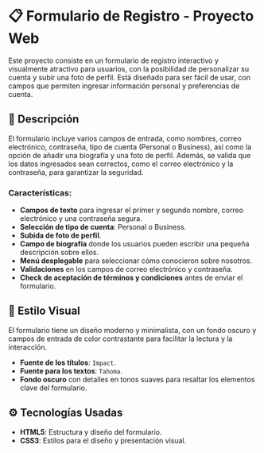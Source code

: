 # 📋 Formulario de Registro - Proyecto Web

Este proyecto consiste en un formulario de registro interactivo y visualmente atractivo para usuarios, con la posibilidad de personalizar su cuenta y subir una foto de perfil. Está diseñado para ser fácil de usar, con campos que permiten ingresar información personal y preferencias de cuenta.

## 📝 Descripción

El formulario incluye varios campos de entrada, como nombres, correo electrónico, contraseña, tipo de cuenta (Personal o Business), así como la opción de añadir una biografía y una foto de perfil. Además, se valida que los datos ingresados sean correctos, como el correo electrónico y la contraseña, para garantizar la seguridad.

### Características:

- **Campos de texto** para ingresar el primer y segundo nombre, correo electrónico y una contraseña segura.
- **Selección de tipo de cuenta**: Personal o Business.
- **Subida de foto de perfil**.
- **Campo de biografía** donde los usuarios pueden escribir una pequeña descripción sobre ellos.
- **Menú desplegable** para seleccionar cómo conocieron sobre nosotros.
- **Validaciones** en los campos de correo electrónico y contraseña.
- **Check de aceptación de términos y condiciones** antes de enviar el formulario.

## 🎨 Estilo Visual

El formulario tiene un diseño moderno y minimalista, con un fondo oscuro y campos de entrada de color contrastante para facilitar la lectura y la interacción.

- **Fuente de los títulos**: `Impact`.
- **Fuente para los textos**: `Tahoma`.
- **Fondo oscuro** con detalles en tonos suaves para resaltar los elementos clave del formulario.

## ⚙️ Tecnologías Usadas

- **HTML5**: Estructura y diseño del formulario.
- **CSS3**: Estilos para el diseño y presentación visual.



